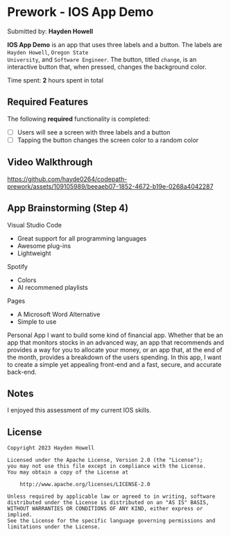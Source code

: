 # Prework - IOS App Demo

Submitted by: **Hayden Howell**

**IOS App Demo** is an app that uses three labels and a button. The labels are <code>Hayden Howell</code>, <code>Oregon State University</code>, and <code>Software Engineer</code>. The button, titled <code>change</code>, is an interactive button that, when pressed, changes the background color. 

Time spent: **2** hours spent in total

## Required Features

The following **required** functionality is completed:

- [ ] Users will see a screen with three labels and a button
- [ ] Tapping the button changes the screen color to a random color
 
## Video Walkthrough


https://github.com/hayde0264/codepath-prework/assets/109105989/beeaeb07-1852-4672-b19e-0268a4042287


## App Brainstorming (Step 4)

Visual Studio Code
- Great support for all programming languages
- Awesome plug-ins
- Lightweight

Spotify 
- Colors
- AI recommened playlists

Pages 
- A Microsoft Word Alternative
- Simple to use

Personal App
I want to build some kind of financial app. Whether that be an app that monitors stocks in an advanced way, an app that recommends and provides a way for you to allocate your money, or an app that, at the end of the month, provides a breakdown of the users spending. In this app, I want to create a simple yet appealing front-end and a fast, secure, and accurate back-end. 

## Notes

I enjoyed this assessment of my current IOS skills. 

## License

    Copyright 2023 Hayden Howell

    Licensed under the Apache License, Version 2.0 (the "License");
    you may not use this file except in compliance with the License.
    You may obtain a copy of the License at

        http://www.apache.org/licenses/LICENSE-2.0

    Unless required by applicable law or agreed to in writing, software
    distributed under the License is distributed on an "AS IS" BASIS,
    WITHOUT WARRANTIES OR CONDITIONS OF ANY KIND, either express or implied.
    See the License for the specific language governing permissions and
    limitations under the License.
